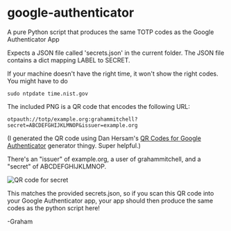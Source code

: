 # google-authenticator
A pure Python script that produces the same TOTP codes as the Google Authenticator App

Expects a JSON file called 'secrets.json' in the current folder. The JSON file contains a dict mapping LABEL to SECRET.

If your machine doesn't have the right time, it won't show the right codes. You might have to do

    sudo ntpdate time.nist.gov

The included PNG is a QR code that encodes the following URL:

    otpauth://totp/example.org:grahammitchell?secret=ABCDEFGHIJKLMNOP&issuer=example.org

(I generated the QR code using Dan Hersam's [QR Codes for Google Authenticator](https://dan.hersam.com/tools/gen-qr-code.html) generator thingy. Super helpful.)

There's an "issuer" of example.org, a user of grahammitchell, and a "secret" of ABCDEFGHIJKLMNOP.

![QR code for secret](https://raw.githubusercontent.com/grahammitchell/google-authenticator/master/sample-secret-qr.png "sample secret")

This matches the provided secrets.json, so if you scan this QR code into your Google Authenticator app, your app should then produce the same codes as the python script here!

-Graham
